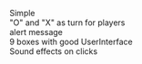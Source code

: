 Simple   
"O" and "X" as turn for players  
alert message  
9 boxes with good UserInterface  
Sound effects on clicks
